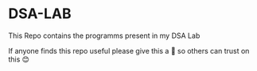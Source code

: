 # DSA-LAB

This Repo contains the programms present in my DSA Lab

If anyone finds this repo useful please give this a :star2: so others can trust on this :blush:
